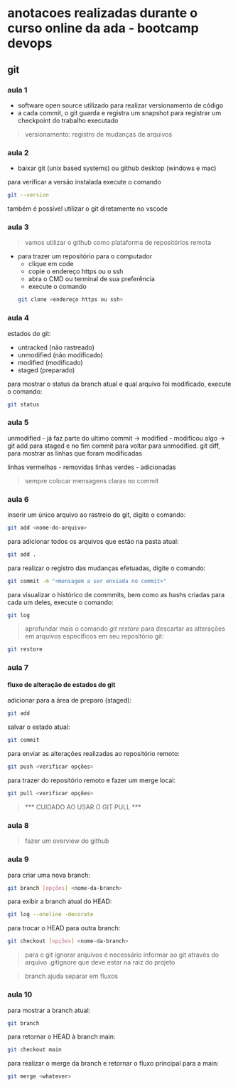 # anotacoes realizadas durante o curso online da ada - bootcamp devops

## git

### aula 1

- software open source utilizado para realizar versionamento de código
- a cada commit, o git guarda e registra um snapshot para registrar um checkpoint do trabalho executado

> versionamento: registro de mudanças de arquivos

### aula 2

- baixar git (unix based systems) ou github desktop (windows e mac)

para verificar a versão instalada execute o comando

```bash
git --version
```

também é possível utilizar o git diretamente no vscode

### aula 3

> vamos utilizar o github como plataforma de repositórios remota

- para trazer um repositório para o computador
    - clique em code
    - copie o endereço https ou o ssh
    - abra o CMD ou terminal de sua preferência
    - execute o comando
    ```bash
    git clone <endereço https ou ssh>
    ```

### aula 4

estados do git:
- untracked (não rastreado)
- unmodified (não modificado)
- modified (modificado)
- staged (preparado)

para mostrar o status da branch atual e qual arquivo foi modificado, execute o comando:

```bash
git status
```

### aula 5

unmodified - já faz parte do ultimo commit -> modified - modificou algo -> git add para staged e no fim commit para voltar para unmodified.
git diff, para mostrar as linhas que foram modificadas

linhas vermelhas - removidas
linhas verdes - adicionadas

> sempre colocar mensagens claras no commit

### aula 6

inserir um único arquivo ao rastreio do git, digite o comando:
```bash
git add <nome-do-arquivo>
```

para adicionar todos os arquivos que estão na pasta atual:
```bash
git add .
```

para realizar o registro das mudanças efetuadas, digite o comando:
```bash
git commit -m "<mensagem a ser enviada no commit>"
```

para visualizar o histórico de commmits, bem como as hashs criadas para cada um deles, execute o comando:
```bash
git log 
```

> aprofundar mais o comando *git restore*
para descartar as alterações em arquivos específicos em seu repositório git:
```bash
git restore
```

### aula 7

#### fluxo de alteração de estados do git
adicionar para a área de preparo (staged):
```bash
git add
```
salvar o estado atual:
```bash
git commit
```
para enviar as alterações realizadas ao repositório remoto:
```bash
git push <verificar opções>
```
para trazer do repositório remoto e fazer um merge local:
```bash
git pull <verificar opções>
```

> *** CUIDADO AO USAR O GIT PULL ***

### aula 8

> fazer um overview do github

### aula 9

para criar uma nova branch:
```bash
git branch [opções] <nome-da-branch>
```
para exibir a branch atual do HEAD:
```bash
git log --oneline -decorate
```
para trocar o HEAD para outra branch:
```bash
git checkout [opções] <nome-da-branch>
```

> para o git ignorar arquivos é necessário informar ao git através do arquivo .gitignore que deve estar na raiz do projeto

> branch ajuda separar em fluxos

### aula 10

para mostrar a branch atual:
```bash
git branch
```
para retornar o HEAD à branch main:
```bash
git checkout main
```
para realizar o merge da branch <whatever> e retornar o fluxo principal para a main:
```bash
git merge <whatever>
```


